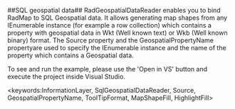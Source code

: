 ##SQL geospatial data##
RadGeospatialDataReader enables you to bind RadMap to SQL Geospatial data. It allows generating map shapes from any IEnumerable instance (for example a row collection) which contains a property with geospatial data in Wkt (Well known text) or Wkb (Well known binary) format. The Source property and the GeospatialPropertyName propertyare used to specify the IEnumerable instance and the name of the property which contains a Geospatial data.

To see and run the example, please use the 'Open in VS' button and execute the project inside Visual Studio.

<keywords:InformationLayer, SqlGeospatialDataReader, Source, GeospatialPropertyName, ToolTipFormat, MapShapeFill, HighlightFill>

